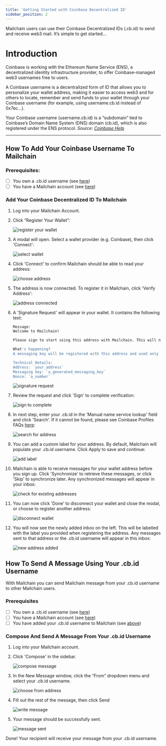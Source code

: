```yaml
---
title: 'Getting Started with Coinbase Decentralized ID'
sidebar_position: 2
---
```


Mailchain users can use their Coinbase Decentralized IDs (.cb.id) to send and receive web3 mail. It’s simple to get started…

# Introduction

Coinbase is working with the Ethereum Name Service (ENS), a decentralized identity infrastructure provider, to offer Coinbase-managed web3 usernames free to users.

A Coinbase username is a decentralized form of ID that allows you to personalize your wallet address, making it easier to access web3 and for others to locate, remember and send funds to your wallet through your Coinbase username (for example, using username.cb.id instead of 0x7ec…).

Your Coinbase username (username.cb.id) is a “subdomain” tied to Coinbase’s Domain Name System (DNS) domain (cb.id), which is also registered under the ENS protocol. _Source: [Coinbase Help](https://help.coinbase.com/en/wallet/managing-account/coinbase-ens-support)_

---

## How To Add Your Coinbase Username To Mailchain

### Prerequisites:

-   [ ] You own a .cb.id username (see [here](https://help.coinbase.com/en/wallet/managing-account/coinbase-ens-support))
-   [ ] You have a Mailchain account (see [here](/user/guides/getting-started/create-a-mailchain-account))

### Add Your Coinbase Decentralized ID To Mailchain

1. Log into your Mailchain Account.

1. Click “Register Your Wallet”:

    ![register your wallet](../img-coinbase-decentralized-id/cbid1_1.png)

1. A modal will open. Select a wallet provider (e.g. Coinbase), then click 'Connect':

    ![select wallet](../img-coinbase-decentralized-id/cbid1_2.png)

1. Click 'Connect' to confirm Mailchain should be able to read your address:

    ![choose address](../img-coinbase-decentralized-id/cbid1_3.png)

1. The address is now connected. To register it in Mailchain, click 'Verify Address':

    ![address connected](../img-coinbase-decentralized-id/cbid1_4.png)

1. A 'Signature Request' will appear in your wallet. It contains the following text:

    ```bash
    Message:
    Welcome to Mailchain!

    Please sign to start using this address with Mailchain. This will not trigger a blockchain transaction or cost any gas fees.

    What's happening?
    A messaging key will be registered with this address and used only for messaging. It will replace any existing registered messaging keys.

    Technical Details:
    Address: `your_address`
    Messaging key: `a_generated_messaging_key`
    Nonce: `a_number`
    ```

    ![signature request](../img-coinbase-decentralized-id/cbid1_5.png)

1. Review the request and click 'Sign' to complete verification:

    ![sign to complete](../img-coinbase-decentralized-id/cbid1_6.png)

1. In next step, enter your .cb.id in the 'Manual name service lookup' field and click 'Search'. If it cannot be found, please see Coinbase Profiles FAQs [here](/user/guides/wallets-and-identities/coinbase-decentralized-id/coinbase-decentralized-id-faqs#my-coinbase-decentralized-id-was-not-found-what-should-i-check):

    ![search for address](../img-coinbase-decentralized-id/cbid1_7.png)

1. You can add a custom label for your address. By default, Mailchain will populate your .cb.id username. Click Apply to save and continue:

    ![add label](../img-coinbase-decentralized-id/cbid1_8.png)

1. Mailchain is able to receive messages for your wallet address before you sign up. Click 'Synchronize' to retrieve these messages, or click 'Skip' to synchronize later. Any synchronized messages will appear in your inbox:

    ![check for existing addresses](../img-coinbase-decentralized-id/cbid1_9.png)

1. You can now click 'Done' to disconnect your wallet and close the modal, or choose to register another address:

    ![disconnect wallet](../img-coinbase-decentralized-id/cbid1_10.png)

1. You will now see the newly added inbox on the left. This will be labelled with the label you provided when registering the address. Any messages sent to that address or the .cb.id username will appear in this inbox:

    ![new address added](../img-coinbase-decentralized-id/cbid1_11.png)

## How To Send A Message Using Your .cb.id Username

With Mailchain you can send Mailchain message from your .cb.id username to other Mailchain users.

### Prerequisites

-   [ ] You own a .cb.id username (see [here](https://help.coinbase.com/en/wallet/managing-account/coinbase-ens-support))
-   [ ] You have a Mailchain account (see [here](/user/guides/getting-started/create-a-mailchain-account))
-   [ ] You have added your .cb.id username to Mailchain (see [above](#how-to-add-your-coinbase-username-to-mailchain))

### Compose And Send A Message From Your .cb.id Username

1. Log into your Mailchain account.

1. Click 'Compose' in the sidebar.

    ![compose message](../img-coinbase-decentralized-id/cbid2_1.png)

1. In the New Message window, click the “From” dropdown menu and select your .cb.id username.

    ![choose from address](../img-coinbase-decentralized-id/cbid2_2.png)

1. Fill out the rest of the message, then click Send

    ![write message](../img-coinbase-decentralized-id/cbid2_3.png)

1. Your message should be successfully sent.

    ![message sent](../img-coinbase-decentralized-id/cbid2_4.png)

Done! Your recipient will receive your message from your .cb.id username.

